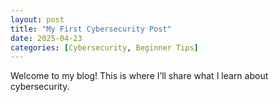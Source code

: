 ```yaml
---
layout: post
title: "My First Cybersecurity Post"
date: 2025-04-23
categories: [Cybersecurity, Beginner Tips]
---
```


Welcome to my blog! This is where I’ll share what I learn about cybersecurity.
